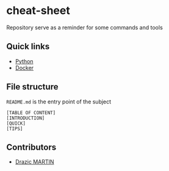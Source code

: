 # cheat-sheet
Repository serve as a reminder for some commands and tools

## Quick links
 - [Python](Python/snippet.md)
 - [Docker](docker/README.md)

## File structure
`README.md` is the entry point of the subject
```
[TABLE OF CONTENT]
[INTRODUCTION]
[QUICK]
[TIPS]
```

## Contributors
  - [Drazic MARTIN](https://github.com/drazicmartin)
